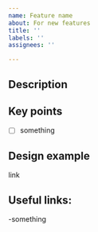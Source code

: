 ```yaml
---
name: Feature name
about: For new features
title: ''
labels: ''
assignees: ''

---
```


## **Description**

## **Key points**

- [ ] something


## **Design example**
link

## **Useful links:**

-something
